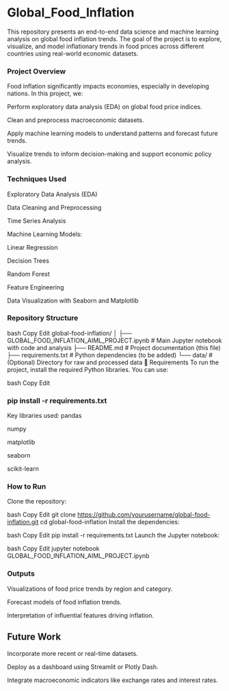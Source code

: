 # Global_Food_Inflation
This repository presents an end-to-end data science and machine learning analysis on global food inflation trends. The goal of the project is to explore, visualize, and model inflationary trends in food prices across different countries using real-world economic datasets.

###  Project Overview
Food inflation significantly impacts economies, especially in developing nations. In this project, we:

Perform exploratory data analysis (EDA) on global food price indices.

Clean and preprocess macroeconomic datasets.

Apply machine learning models to understand patterns and forecast future trends.

Visualize trends to inform decision-making and support economic policy analysis.

###  Techniques Used
Exploratory Data Analysis (EDA)

Data Cleaning and Preprocessing

Time Series Analysis

Machine Learning Models:

Linear Regression

Decision Trees

Random Forest

Feature Engineering

Data Visualization with Seaborn and Matplotlib

### Repository Structure
bash
Copy
Edit
global-food-inflation/
│
├── GLOBAL_FOOD_INFLATION_AIML_PROJECT.ipynb   # Main Jupyter notebook with code and analysis
├── README.md                                  # Project documentation (this file)
├── requirements.txt                           # Python dependencies (to be added)
└── data/                                      # (Optional) Directory for raw and processed data
🔧 Requirements
To run the project, install the required Python libraries. You can use:

bash
Copy
Edit
### pip install -r requirements.txt
Key libraries used:
pandas

numpy

matplotlib

seaborn

scikit-learn

### How to Run
Clone the repository:

bash
Copy
Edit
git clone https://github.com/yourusername/global-food-inflation.git
cd global-food-inflation
Install the dependencies:

bash
Copy
Edit
pip install -r requirements.txt
Launch the Jupyter notebook:

bash
Copy
Edit
jupyter notebook GLOBAL_FOOD_INFLATION_AIML_PROJECT.ipynb
### Outputs
Visualizations of food price trends by region and category.

Forecast models of food inflation trends.

Interpretation of influential features driving inflation.

## Future Work
Incorporate more recent or real-time datasets.

Deploy as a dashboard using Streamlit or Plotly Dash.

Integrate macroeconomic indicators like exchange rates and interest rates.
